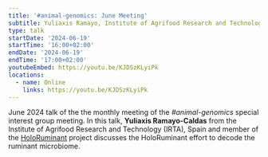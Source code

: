 ```yaml
---
title: '#animal-genomics: June Meeting'
subtitle: Yuliaxis Ramayo, Institute of Agrifood Research and Technology (IRTA), Spain
type: talk
startDate: '2024-06-19'
startTime: '16:00+02:00'
endDate: '2024-06-19'
endTime: '17:00+02:00'
youtubeEmbed: https://youtu.be/KJDSzKLyiPk
locations:
  - name: Online
    links: https://youtu.be/KJDSzKLyiPk
---
```


June 2024 talk of the the monthly meeting of the _#animal-genomics_ special interest group meeting.
In this talk, **Yuliaxis Ramayo-Caldas** from the Institute of Agrifood Research and Technology (IRTA), Spain and member of the [HoloRuminant](https://holoruminant.eu/) project discusses the HoloRuminant effort to decode the ruminant microbiome.
